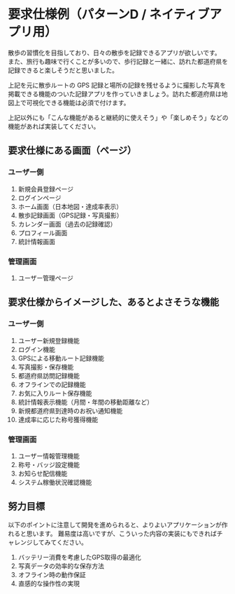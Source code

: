 # 要求仕様例（パターンD / ネイティブアプリ用）

散歩の習慣化を目指しており、日々の散歩を記録できるアプリが欲しいです。
また、旅行も趣味で行くことが多いので、歩行記録と一緒に、訪れた都道府県を記録できると楽しそうだと思いました。

上記を元に散歩ルートの GPS 記録と場所の記録を残せるように撮影した写真を掲載できる機能のついた記録アプリを作っていきましょう。訪れた都道府県は地図上で可視化できる機能は必須で付けます。

上記以外にも「こんな機能があると継続的に使えそう」や「楽しめそう」などの機能があれば実装してください。

## 要求仕様にある画面（ページ）

### ユーザー側
1. 新規会員登録ページ
2. ログインページ
3. ホーム画面（日本地図・達成率表示）
4. 散歩記録画面（GPS記録・写真撮影）
5. カレンダー画面（過去の記録確認）
6. プロフィール画面
7. 統計情報画面

### 管理画面
1. ユーザー管理ページ

## 要求仕様からイメージした、あるとよさそうな機能

### ユーザー側
1. ユーザー新規登録機能
2. ログイン機能
3. GPSによる移動ルート記録機能
4. 写真撮影・保存機能
5. 都道府県訪問記録機能
6. オフラインでの記録機能
7. お気に入りルート保存機能
8. 統計情報表示機能（月間・年間の移動距離など）
9. 新規都道府県到達時のお祝い通知機能
10. 達成率に応じた称号獲得機能

### 管理画面
1. ユーザー情報管理機能
2. 称号・バッジ設定機能
3. お知らせ配信機能
4. システム稼働状況確認機能

## 努力目標
以下のポイントに注意して開発を進められると、よりよいアプリケーションが作れると思います。
難易度は高いですが、こういった内容の実装にもできればチャレンジしてみてください。

1. バッテリー消費を考慮したGPS取得の最適化
2. 写真データの効率的な保存方法
3. オフライン時の動作保証
4. 直感的な操作性の実現
